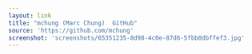 ```yaml
---
layout: link
title: "mchung (Marc Chung)  GitHub"
source: 'https://github.com/mchung'
screenshot: 'screenshots/65351235-8d98-4c0e-87d6-5fbb0dbffef3.jpg'
---
```



